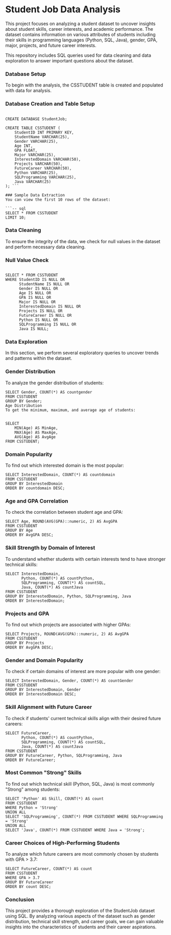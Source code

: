 # Student Job Data Analysis

This project focuses on analyzing a student dataset to uncover insights about student skills, career interests, and academic performance. The dataset contains information on various attributes of students including their skills in programming languages (Python, SQL, Java), gender, GPA, major, projects, and future career interests.

This repository includes SQL queries used for data cleaning and data exploration to answer important questions about the dataset.

### Database Setup
To begin with the analysis, the CSSTUDENT table is created and populated with data for analysis.

### Database Creation and Table Setup
```--sql

CREATE DATABASE StudentJob;

CREATE TABLE CSSTUDENT (
    StudentID INT PRIMARY KEY,
    StudentName VARCHAR(25),
    Gender VARCHAR(25),
    Age INT,
    GPA FLOAT,
    Major VARCHAR(25),
    InterestedDomain VARCHAR(50),
    Projects VARCHAR(50),
    FutureCareer VARCHAR(50),
    Python VARCHAR(25),
    SQLProgramming VARCHAR(25),
    Java VARCHAR(25)
); ```

### Sample Data Extraction
You can view the first 10 rows of the dataset:

```-- sql
SELECT * FROM CSSTUDENT
LIMIT 10;
```

### Data Cleaning
To ensure the integrity of the data, we check for null values in the dataset and perform necessary data cleaning.

### Null Value Check
```-- sql

SELECT * FROM CSSTUDENT
WHERE StudentID IS NULL OR 
      StudentName IS NULL OR 
      Gender IS NULL OR 
      Age IS NULL OR 
      GPA IS NULL OR 
      Major IS NULL OR 
      InterestedDomain IS NULL OR 
      Projects IS NULL OR 
      FutureCareer IS NULL OR 
      Python IS NULL OR 
      SQLProgramming IS NULL OR 
      Java IS NULL;
```

### Data Exploration
In this section, we perform several exploratory queries to uncover trends and patterns within the dataset.

### Gender Distribution
To analyze the gender distribution of students:

``` --sql
SELECT Gender, COUNT(*) AS countgender
FROM CSSTUDENT
GROUP BY Gender;
Age Distribution
To get the minimum, maximum, and average age of students:
```

``` --sql

SELECT 
    MIN(Age) AS MinAge,
    MAX(Age) AS MaxAge,
    AVG(Age) AS AvgAge
FROM CSSTUDENT;
```

### Domain Popularity
To find out which interested domain is the most popular:

``` --sql
SELECT InterestedDomain, COUNT(*) AS countdomain
FROM CSSTUDENT
GROUP BY InterestedDomain
ORDER BY countdomain DESC;
```

### Age and GPA Correlation
To check the correlation between student age and GPA:

```-- sql
SELECT Age, ROUND(AVG(GPA)::numeric, 2) AS AvgGPA
FROM CSSTUDENT
GROUP BY Age
ORDER BY AvgGPA DESC;
``` 
### Skill Strength by Domain of Interest
To understand whether students with certain interests tend to have stronger technical skills:

```-- sql
SELECT InterestedDomain, 
       Python, COUNT(*) AS countPython, 
       SQLProgramming, COUNT(*) AS countSQL, 
       Java, COUNT(*) AS countJava
FROM CSSTUDENT
GROUP BY InterestedDomain, Python, SQLProgramming, Java
ORDER BY InterestedDomain;
```

### Projects and GPA
To find out which projects are associated with higher GPAs:

```--sql
SELECT Projects, ROUND(AVG(GPA)::numeric, 2) AS AvgGPA
FROM CSSTUDENT
GROUP BY Projects
ORDER BY AvgGPA DESC;
```

### Gender and Domain Popularity
To check if certain domains of interest are more popular with one gender:

```-- sql
SELECT InterestedDomain, Gender, COUNT(*) AS countGender
FROM CSSTUDENT
GROUP BY InterestedDomain, Gender
ORDER BY InterestedDomain DESC;
```

### Skill Alignment with Future Career
To check if students' current technical skills align with their desired future careers:

```-- sql
SELECT FutureCareer, 
       Python, COUNT(*) AS countPython, 
       SQLProgramming, COUNT(*) AS countSQL, 
       Java, COUNT(*) AS countJava
FROM CSSTUDENT
GROUP BY FutureCareer, Python, SQLProgramming, Java
ORDER BY FutureCareer;
```

### Most Common "Strong" Skills
To find out which technical skill (Python, SQL, Java) is most commonly "Strong" among students:

```--sql
SELECT 'Python' AS Skill, COUNT(*) AS count
FROM CSSTUDENT
WHERE Python = 'Strong'
UNION ALL
SELECT 'SQLProgramming', COUNT(*) FROM CSSTUDENT WHERE SQLProgramming = 'Strong'
UNION ALL
SELECT 'Java', COUNT(*) FROM CSSTUDENT WHERE Java = 'Strong';
```

### Career Choices of High-Performing Students

To analyze which future careers are most commonly chosen by students with GPA > 3.7:

```--sql
SELECT FutureCareer, COUNT(*) AS count
FROM CSSTUDENT
WHERE GPA > 3.7
GROUP BY FutureCareer
ORDER BY count DESC;
```

### Conclusion
This project provides a thorough exploration of the StudentJob dataset using SQL. By analyzing various aspects of the dataset such as gender distribution, technical skill strength, and career goals, we can gain valuable insights into the characteristics of students and their career aspirations.

